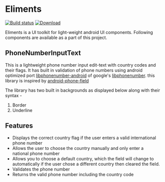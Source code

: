 # Eliments

[![Build status](https://build.appcenter.ms/v0.1/apps/15388753-e05a-4df8-8ff7-83d4a1f845e1/branches/master/badge)](https://appcenter.ms)
[ ![Download](https://api.bintray.com/packages/javed-hussain/maven/phonenumberinput/images/download.svg?version=0.0.1-alpha03) ](https://bintray.com/javed-hussain/maven/phonenumberinput/0.0.1-alpha03/link)

Eliments is a UI toolkit for light-weight android UI components. Following components are available as a part of this project.

## PhoneNumberInputText
This is a lightweight phone number input edit-text with country codes and their flags. It has built in validation of phone numbers using android optimized port [libphonenumber-android](https://github.com/MichaelRocks/libphonenumber-android) of google's [libphonenumber](https://github.com/google/libphonenumber). this library is inspired by [android-phone-field](https://github.com/lamudi-gmbh/android-phone-field)  

The library has two built in backgrounds as displayed below along with their syntax - 
1. Border
2. Underline

## Features

- Displays the correct country flag if the user enters a valid international phone number
- Allows the user to choose the country manually and only enter a national phone number
- Allows you to choose a default country, which the field will change to automatically if the user chose a different country then cleared the field.
- Validates the phone number
- Returns the valid phone number including the country code


